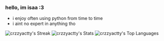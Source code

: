 ### hello, im isaa :3

- i enjoy often using python from time to time
- i aint no expert in anything tho

![crzzyactty's Streak](https://github-readme-streak-stats.herokuapp.com/?user=crzzyactty&theme=midnight-purple&hide_border=false)
![crzzyactty's Stats](https://github-readme-stats.vercel.app/api?username=crzzyactty&theme=midnight-purple&show_icons=true&hide_border=false&count_private=true)
![crzzyactty's Top Languages](https://github-readme-stats.vercel.app/api/top-langs/?username=crzzyactty&theme=midnight-purple&show_icons=true&hide_border=false&layout=compact)
